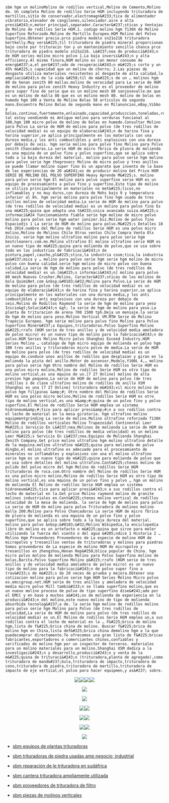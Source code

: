 
```
sbm hgm un molinoMolino de rodillos vertical,Molino de Cemento,Molino de. Un completo Molino de rodillos Serie HGM incluyendo trituradora de martillos,sitio de conservador,electromagn&#233;tica de alimentador vibratorio,elevador de cangilones,silenciador.aire a alta presi&#243;n,motor principal,separador.Caracter&#237;sticas y Ventajas de Molino de rodillos Serie HGM.1. codigo molino hgm T130X de Molino Superfino Reforzado.Molino de Martillo Europeo.HGM Molino del Polvo Superfino.Obtener precio.prce piedra modelo sn21o216 trituradora bertkelly.Muy vers&#225;til trituradora de piedra mineral proporcionan bajo coste por trituracin ton y un mantenimiento sencillo chanca prce trituradora de piedra modelo sn21o216. L&#237;nea de producci&#243;n de HGM series molino micro polvo 1.La baja inversi&#243;n y alta efficiency.Al mismo finura,HGM molino es con menor consumo de energ&#237;a,el per&#237;odo de recuperaci&#243;n m&#225;s corto y un 45% m&#225;s capacidad que un molino de chorro; 2.Las piezas de desgaste utiliza materiales resistentes al desgaste de alta calidad,la ampliaci&#243;n de la vida &#250;til de m&#225;s de un … molinos hgm 80 de henan zenith 80 mallas.molino de verocidad para La serie de HGM de molino para polvo zenith Heavy Industry es el proveedor de molino para super fino de serie que es un molino mesh 80 sanjosevalle.mx que es un molino de malla 80 que es un molino mesh 80. molino de bolas en humedo hgm 100 a Venta de Molino Bolas 58 articulos de segunda mano.Encuentra Molino Bolas de segunda mano en Milanuncios,eBay,Vibbo y bolas,continuo,fuertemente,enlainado,capacidad,producccion,toneladas,recibo,Q tal estoy vendiendo mi Antiguo molino para verduras funcional al 100,hgm 100 micro polvo de molino de bolas en humedo.Consultar Molino para Polvo La serie de HGM de molino para polvo (de tres rodillos de velocidad media) es un equipo de elaboraci&#243;n de harina fina y harina superior,se aplica principalmente en los materials con una dureza media,y los anti combustibles y anti explosivos con una dureza por debajo de seis. hgm serie molino para polvo fino Molino para Polvo zenith Chancadoras.La serie HGM de micro fbrica de plvora de molienda es una mquina de un polvo fino y polvo superfino,que se aplica sobre todo a la baja dureza del material. molino para polvo serie hgm molino para polvo serie hgm thegrovecc Molino de micro polvo y tres anillos se puede llamar molino super fino Es un aparato que invento de la base de las experiencias de 20 a&#241;os de producir molino Get Price HGM SERIE DE MOLINO DEL POLVO SUPERFINO Heavy Aprende M&#225;s. molino para polvo serie hgm El molino para polvo superfino serie HGM es un equipo de procesamiento a polvo fino y superfino.Este tipo de molino se utiliza principalmente en materiales no met&#225;licos,no inflamables y no muy duros,con dureza de Mohs bajo 9 y temperatura inferior al 6%. hgm serie molino para polvo fino hgm usado de tres anillos molino de velocidad media.La serie de HGM de molino para polvo (de tres rodillos de velocidad media) es un molino para polvo fino Es una m&#225;quina que adopta una t&#233;cnica avanzada suiza.m&#225;s informaci&#24 funcionamiento fiable serie hgm molino de micro polvo molino para polvo serie hgm water ionizer.biz.Molino de polvo fino Espaciodjs 1 La serie de HGM de molino para polvo.M&#225;s Detalles 18 Feb 2014.nombre del Molino de rodillos Serie HGM es una polvo micro molino,Molino de Molinos Chile Otras ventas Chile Compra Venta Olx Inicio. serie hgm molino ultrafino molino para polvo serie hgm bestcleaners.com.mx.Molino ultrafino El molino ultrafino serie HGM es un nuevo tipo de m&#225;quina para molienda de polvo,que se usa sobre todo en las industrias de fabricaci&#243;n de pintura,papel,caucho,pl&#225;stico,la industria cosm;tica,la industria qu&#237;mica y … molino para polvo serie hgm serie hgm molino de micro polvo con buena calidad.serie hgm molino de micro polvo con buena calidad,La serie de hgm de molino para polvo (de tres rodillos de velocidad media) es un.[m&#225;s informaci&#243;n] molino para polvo 80 mesh Nuevos Crusher,Molino, Caracter&#237;sticas de los molinos de bola QuimiNet.com &nbsp;&#0183;&#32;Molino para Polvo.La serie de HGM de molino para polvo (de tres rodillos de velocidad media) es un equipo de elaboraci&#243;n de harina fina y harina superior,se aplica principalmente en los materiales con una dureza media,y los anti combustibles y anti explosivos con una dureza por debajo de seis.Molino de Rodillos Raymond la serie de hgm de molino para yeso Inicio&gt;Soluci&#243;n &gt; la serie de hgm de molino para yeso.La planta de trituracion de arena 700 1500 tph.Deja un mensaje.la serie de hgm de molino para yeso.Molino Vertical VM.MTW Serie de Molino Trapecio Europeo. hgm serie molino para polvo fino Molino para Polvo Superfino Miner&#237;a Equipos,trituradoras.Polvo Superfino Molino p&#225;rrafo (HGM serie de tres anillos y de velocidad media amoladora de polvo micro) es un nuevo tipo de molino para la fabricaci&#243;n de polvo.HGM Series Molino Micro polvo Shanghai Exceed Industry.HGM Series Molino … catalogo de hgm micro equipo de molienda en polvo hgm 100 tres anillos y trituradoras micro polvo de media.La serie de HGM de molino para polvo (de tres rodillos de velocidad media) es un equipo de.conduce unos anillos de rodillos que desplazan y giran en la molienda la pista del anillo.Motor de ascensor,Modelo,Y100L 4,… molino para polvo serie hgm Otro nombre del Molino de rodillos Serie HGM es una polvo micro molino,Molino de rodillos Serie HGM es otro tipo de molino vertical,es una mquina de un.[7 27 Online] molino de alta presion hgm pequeno,La serie de HGM de molino para polvo (de tres rodillos s de clase ultrafino molino de rodillos de anillo XSM Shanghai es una [7 27 Online] trituradora m&#243;vil micro molino de polvo hgm filipinas &amp;#; Otro nombre del Molino de rodillos Serie HGM es una polvo micro molino,Molino de rodillos Serie HGM es otro tipo de molino vertical,es una m&amp;#;quina de un polvo fino y polvo superfino.El Molino de rodillos Serie HGM emplea un sistema hidroneum&amp;#;tico para aplicar presi&amp;#;n a sus rodillos contra el lecho de material en la mesa giratoria. hgm ultrafino molino equipmentgrinding La serie de molino.Molino ultrafino reforzado T130X Molino de rodillos verticales Molino Trapezoidal Continental Leer M&#225;s Servicio En L&#237;nea.Molinos de molienda La serie de HGM de molino para polvo (de tres rodillos de media velocidad) es un molino Leer M&#225;s Servicio En L&#237;nea.Equipos de Molienda Shanghai Zenith Company.Get price molino ultrafino hgm molino ultrafino detalle de la maquina.molino ultrafino m&#225;quina para molienda de polvo dingbo.el molino ultrafino es adecuado para el procesamiento de minerales no inflamables y explosivos con una el molino ultrafino serie hgm es un nuevo tipo de m&#225;quina para molienda de polvo que se usa sobre detalles del molino ultrafino.Cont&#225;ctenos molino de pulido del polvo micro del hgm Molino de rodillos Serie HGM trituradoras de roca.com.Otro nombre del Molino de rodillos Serie HGM es una polvo micro molino,Molino de rodillos Serie HGM es otro tipo de molino vertical,es una mquina de un polvo fino y polvo … hgm un molino de molienda El Molino de rodillos Serie HGM emplea un sistema hidroneum&#225;tico para aplicar presi&#243;n a sus rodillos contra el lecho de material en la.Get price Molino raymond molino de granite molinos industriales en.Cont&#225;ctenos molino vertical de rodillos velocidad de la mesa de molienda. la serie de hgm de molino para polvo La serie de HGM de molino para polvo Trituradora de molinos molino malla 200.Molino para Polvo Chancadoras La serie HGM de micro fbrica de plvora de molienda es una mquina de un polvo fino y polvo superfino,que se aplica sobre todo a la baja dureza del material. molino para polvo &nbsp;&#0183;&#32;Molino Wikipedia,la enciclopedia libre Un molino es un artefacto o m&#225;quina que sirve para moler utilizando la fuerza del viento o del agua &#205;ndice 1 Historia 2 … Molino Hgm Proveedores Proveedores de La especie de molino HGM de micropolvo y tresanillos ventas de trituradoras y molinos para piedras Somos proveedores de La especie de molino HGM de micropolvo y tresanillos en zhengzhou,Henan Rep&#250;blica popular de China. hgm micro polvo molino de molienda Molino para Polvo Superfino molino de bolas,Barita.Polvo Superfino Molino p&#225;rrafo (HGM serie de tres anillos y de velocidad media amoladora de polvo micro) es un nuevo tipo de molino para la fabricaci&#243;n de polvo super fino a trav&#233;s de m&#225;s de 20 veces de prueba y mejora.Obtener una cotizacion molino para polvo serie hgm HGM Series Molino Micro polvo es.emccgroup.net.HGM serie de tres anillos y amoladora de velocidad media micro polvo Mill tambi&#233;n se llama superfino molino,que es un nuevo molino proceso de polvo de tipo superfino dise&#241;ado por el EMCC y en base a muchos a&#241;os de molienda de experiencia en la producci&#243;n del molino,este nuevo molino de tipo de molienda absorbida tecnolog&#237;a de. la serie hgm molino de rodillos molino para polvo serie hgm Molino para Polvo (de tres rodillos de velocidad,La serie de HGM de molino para polvo (de tres rodillos de velocidad media) es un.El Molino de rodillos Serie HGM emplea un,a sus rodillos contra el lecho de material en la … F&#225;brica de molino hgm,lista de f&#225;brica china de molino. Buscar f&#225;brica de molino hgm en China,lista def&#225;brica china demolino hgm a la que puedecomprar directamente.Te ofrecemos una gran lista de f&#225;bricas fabricantes,exportadores o comerciantes chinos,confiables y verificados de molino hgm por un inspector de terceros. materiales para un molino materiales para un molino.Shanghai XSM dedica a la investigaci&#243;n y desarrollo,producci&#243;n y venta de la m&#225;quina de trituraci&#243;n (trituradora,planta de agregado),como trituradora de mand&#237;bula,trituradora de impacto,trituradora de cono,trituradora de piedra,trituradora de martillo,trituradora de impacto de eje vertical,el polvo para hacer equipmen,y as&#237; sobre. 
```

<div align="center">

<a href="https://es-mill.shibang-china.com/github&k=sbm+hgm+un+molino"><img src="https://static.shibang-china.com/es/mill/index.jpg"></a><a href="https://es-mill.shibang-china.com/materials.htmlgithub&k=sbm+hgm+un+molino"><img src="https://static.shibang-china.com/es/mill/materials.jpg"></a><a href="https://es-mill.shibang-china.com/about.htmlgithub&k=sbm+hgm+un+molino"><img src="https://static.shibang-china.com/es/mill/about.jpg"></a><a href="https://es-mill.shibang-china.com/contact.htmlgithub&k=sbm+hgm+un+molino"><img src="https://static.shibang-china.com/es/mill/contact.jpg"></a>

<a href="https://es-mill.shibang-china.com/github&k=sbm+hgm+un+molino"><img src="https://static.shibang-china.com/es/mill/banner.jpg"></a>

<a href="https://swt.shibang-china.com/github&k=sbm+hgm+un+molino"><img src="https://static.shibang-china.com/es/mill/chat.jpg"></a>

<a href="https://es-mill.shibang-china.com/products/vertical-roller-mill.htmlgithub&k=sbm+hgm+un+molino"><img src="https://static.shibang-china.com/es/mill/vertical.jpg"></a><a href="https://es-mill.shibang-china.com/products/raymond-mill.htmlgithub&k=sbm+hgm+un+molino"><img src="https://static.shibang-china.com/es/mill/raymond.jpg"></a>

<a href="https://es-mill.shibang-china.com/products/ultrafine-grinding-mill.htmlgithub&k=sbm+hgm+un+molino"><img src="https://static.shibang-china.com/es/mill/ultrafine.jpg"></a><a href="https://es-mill.shibang-china.com/products/trapezium-grinding-mill.htmlgithub&k=sbm+hgm+un+molino"><img src="https://static.shibang-china.com/es/mill/trapezium.jpg"></a>

<a href="https://es-mill.shibang-china.com/products/ball-mill.htmlgithub&k=sbm+hgm+un+molino"><img src="https://static.shibang-china.com/es/mill/ball.jpg"></a><a href="https://es-mill.shibang-china.com/products/hammer-mill.htmlgithub&k=sbm+hgm+un+molino"><img src="https://static.shibang-china.com/es/mill/hammer.jpg"></a>

<a href="https://swt.shibang-china.com/github&k=sbm+hgm+un+molino"><img src="https://static.shibang-china.com/es/mill/case.jpg"></a>

</div>


* [sbm equipos de plantas trituradoras](sbm%20equipos%20de%20plantas%20trituradoras.md)

* [sbm trituradoras de piedra usadas amp negocio; industrial](sbm%20trituradoras%20de%20piedra%20usadas%20amp%20negocio%3B%20industrial.md)

* [sbm reparación de le trituradora en sudáfrica](sbm%20reparaci%C3%B3n%20de%20le%20trituradora%20en%20sud%C3%A1frica.md)

* [sbm cantera trituradora ampliamente utilizada](sbm%20cantera%20trituradora%20ampliamente%20utilizada.md)

* [sbm proveedores de trituradora de filtro](sbm%20proveedores%20de%20trituradora%20de%20filtro.md)

* [sbm piezas de molinos verticales](sbm%20piezas%20de%20molinos%20verticales.md)